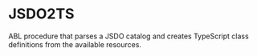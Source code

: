 # JSDO2TS
ABL procedure that parses a JSDO catalog and creates TypeScript class definitions from the available resources.
